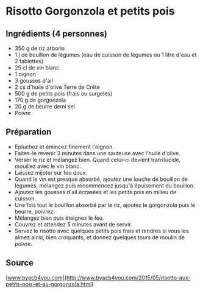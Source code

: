 # Risotto Gorgonzola et petits pois

## Ingrédients (4 personnes)

- 350 g de riz arborio
- 1 l de bouillon de légumes (eau de cuisson de légumes ou 1 litre d'eau et 2 tablettes)
- 25 cl de vin blanc
- 1 oignon
- 3 gousses d'ail
- 2 cs d'huile d'olive Terre de Crête
- 500 g de petits pois (frais ou surgelés)
- 170 g de gorgonzola
- 20 g de beurre demi sel
- Poivre

## Préparation

- Epluchez et émincez finement l'oignon.
- Faites-le revenir 3 minutes dans une sauteuse avec l'huile d'olive.
- Verser le riz et mélangez bien. Quand celui-ci devient translucide, mouillez avec le vin blanc.
- Laissez mijoter sur feu doux.
- Quand le vin est presque absorbé, ajoutez une louche de bouillon de légumes, mélangez puis recommencez jusqu'à épuisement du bouillon.
- Ajoutez les gousses d'ail écrasées et les petits pois en milieu de cuisson.
- Une fois tout le bouillon absorbé par le riz, ajoutez le gorgonzola puis le beurre, poivrez.
- Mélangez bien puis éteignez le feu.
- Couvrez et attendez 5 minutes avant de servir.
- Servez le risotto avec quelques petits pois frais et tendres si vous les aimez ainsi, bien croquants, et donnez quelques tours de moulin de poivre.

## Source

[www.byacb4you.com](http://www.byacb4you.com/2015/05/risotto-aux-petits-pois-et-au-gorgonzola.html)
